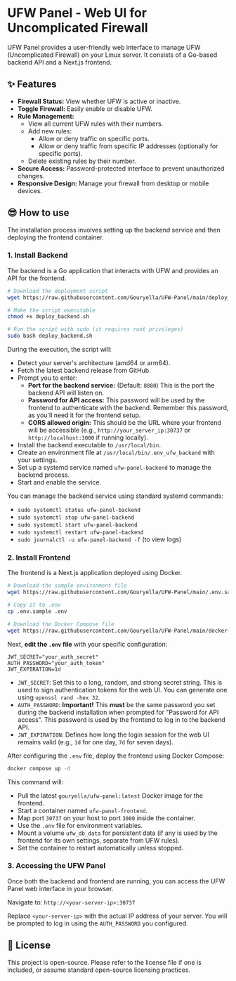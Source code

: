 # UFW Panel - Web UI for Uncomplicated Firewall

UFW Panel provides a user-friendly web interface to manage UFW (Uncomplicated Firewall) on your Linux server. It consists of a Go-based backend API and a Next.js frontend.

## ✨ Features

*   **Firewall Status:** View whether UFW is active or inactive.
*   **Toggle Firewall:** Easily enable or disable UFW.
*   **Rule Management:**
    *   View all current UFW rules with their numbers.
    *   Add new rules:
        *   Allow or deny traffic on specific ports.
        *   Allow or deny traffic from specific IP addresses (optionally for specific ports).
    *   Delete existing rules by their number.
*   **Secure Access:** Password-protected interface to prevent unauthorized changes.
*   **Responsive Design:** Manage your firewall from desktop or mobile devices.

## 😎 How to use

The installation process involves setting up the backend service and then deploying the frontend container.

### 1. Install Backend

The backend is a Go application that interacts with UFW and provides an API for the frontend.

```bash
# Download the deployment script
wget https://raw.githubusercontent.com/Gouryella/UFW-Panel/main/deploy_backend.sh

# Make the script executable
chmod +x deploy_backend.sh

# Run the script with sudo (it requires root privileges)
sudo bash deploy_backend.sh
```

During the execution, the script will:
*   Detect your server's architecture (amd64 or arm64).
*   Fetch the latest backend release from GitHub.
*   Prompt you to enter:
    *   **Port for the backend service:** (Default: `8080`) This is the port the backend API will listen on.
    *   **Password for API access:** This password will be used by the frontend to authenticate with the backend. Remember this password, as you'll need it for the frontend setup.
    *   **CORS allowed origin:** This should be the URL where your frontend will be accessible (e.g., `http://your_server_ip:30737` or `http://localhost:3000` if running locally).
*   Install the backend executable to `/usr/local/bin`.
*   Create an environment file at `/usr/local/bin/.env_ufw_backend` with your settings.
*   Set up a systemd service named `ufw-panel-backend` to manage the backend process.
*   Start and enable the service.

You can manage the backend service using standard systemd commands:
*   `sudo systemctl status ufw-panel-backend`
*   `sudo systemctl stop ufw-panel-backend`
*   `sudo systemctl start ufw-panel-backend`
*   `sudo systemctl restart ufw-panel-backend`
*   `sudo journalctl -u ufw-panel-backend -f` (to view logs)

### 2. Install Frontend

The frontend is a Next.js application deployed using Docker.

```bash
# Download the sample environment file
wget https://raw.githubusercontent.com/Gouryella/UFW-Panel/main/.env.sample

# Copy it to .env
cp .env.sample .env

# Download the Docker Compose file
wget https://raw.githubusercontent.com/Gouryella/UFW-Panel/main/docker-compose.yml
```

Next, **edit the `.env` file** with your specific configuration:

```env
JWT_SECRET="your_auth_secret"
AUTH_PASSWORD="your_auth_token"
JWT_EXPIRATION=1d
```

*   `JWT_SECRET`: Set this to a long, random, and strong secret string. This is used to sign authentication tokens for the web UI. You can generate one using `openssl rand -hex 32`.
*   `AUTH_PASSWORD`: **Important!** This **must** be the same password you set during the backend installation when prompted for "Password for API access". This password is used by the frontend to log in to the backend API.
*   `JWT_EXPIRATION`: Defines how long the login session for the web UI remains valid (e.g., `1d` for one day, `7d` for seven days).

After configuring the `.env` file, deploy the frontend using Docker Compose:

```bash
docker compose up -d
```

This command will:
*   Pull the latest `gouryella/ufw-panel:latest` Docker image for the frontend.
*   Start a container named `ufw-panel-frontend`.
*   Map port `30737` on your host to port `3000` inside the container.
*   Use the `.env` file for environment variables.
*   Mount a volume `ufw_db_data` for persistent data (if any is used by the frontend for its own settings, separate from UFW rules).
*   Set the container to restart automatically unless stopped.

### 3. Accessing the UFW Panel

Once both the backend and frontend are running, you can access the UFW Panel web interface in your browser.

Navigate to: `http://<your-server-ip>:30737`

Replace `<your-server-ip>` with the actual IP address of your server. You will be prompted to log in using the `AUTH_PASSWORD` you configured.

## 📄 License

This project is open-source. Please refer to the license file if one is included, or assume standard open-source licensing practices.

